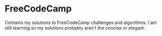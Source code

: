 # FreeCodeCamp
Contains my solutions to FreeCodeCamp challenges and algorithms. I am still learning so my solutions probably aren't the concise or elegant.

